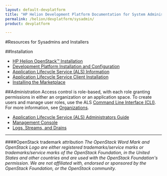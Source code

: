 ```yaml
---
layout: default-devplatform
title: "HP Helion Development Platform Documentation for System Administrators"
permalink: /helion/devplatform/sysadmin/
product: devplatform

---
```

<!--UNDER REVISION-->
#Resources for Sysadmins and Installers <a name="sysadmin"></a>

##Installation

* [HP Helion OpenStack&trade; Installation](/helion/openstack/install/overview/)
* [Development Platform Installation and Configuration](/helion/devplatform/install/)
* [Application Lifecycle Service (ALS) Information](/als/v1/)
* [Application Lifecycle Service Client Installation](/als/v1/user/client/)
* [Installing the Marketplace](/helion/devplatform/marketplace)

##Administration
Access control is role-based, with each role granting permissions in either an organization or an application space. To create users and manage user roles, use the ALS  [Command Line Interface (CLI)](/als/v1/user/reference/client-ref/). For more information, see [Organizations](/als/v1/user/reference/client-ref/#organizations).

- [Application Lifecycle Service (ALS) Administrators Guide](/als/v1/admin/)
- [Management Console](/als/v1/user/console/)
- [Logs, Streams, and Drains](/als/v1/user/deploy/app-logs/)

----
####OpenStack trademark attribution
*The OpenStack Word Mark and OpenStack Logo are either registered trademarks/service marks or trademarks/service marks of the OpenStack Foundation, in the United States and other countries and are used with the OpenStack Foundation's permission. We are not affiliated with, endorsed or sponsored by the OpenStack Foundation, or the OpenStack community.*
